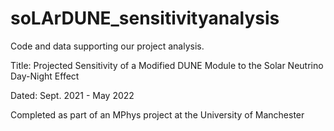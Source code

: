# soLArDUNE_sensitivityanalysis
Code and data supporting our project analysis. 

Title: Projected Sensitivity of a Modified DUNE Module to the Solar Neutrino Day-Night Effect

Dated: Sept. 2021 - May 2022

Completed as part of an MPhys project at the University of Manchester
